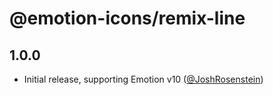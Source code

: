 # @emotion-icons/remix-line

## 1.0.0

- Initial release, supporting Emotion v10 ([@JoshRosenstein](https://github.com/JoshRosenstein))
